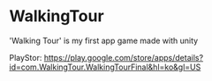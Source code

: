 # WalkingTour
'Walking Tour' is my first app game made with unity

PlayStor: https://play.google.com/store/apps/details?id=com.WalkingTour.WalkingTourFinal&hl=ko&gl=US

